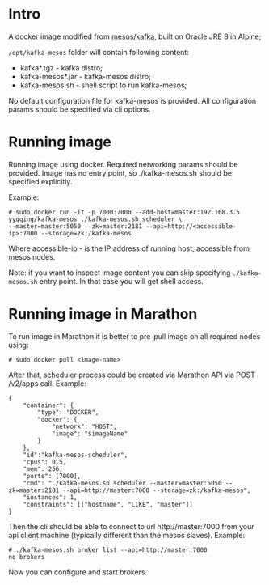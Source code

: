 # Intro
A docker image modified from [mesos/kafka](https://github.com/mesos/kafka), built on Oracle JRE 8 in Alpine;

`/opt/kafka-mesos` folder will contain following content:
- kafka*.tgz - kafka distro;
- kafka-mesos*.jar - kafka-mesos distro;
- kafka-mesos.sh - shell script to run kafka-mesos;

No default configuration file for kafka-mesos is provided. All configuration params should be
specified via cli options.

# Running image
Running image using docker. Required networking params should be provided. Image has no entry point,
so ./kafka-mesos.sh should be specified explicitly.

Example:
```
# sudo docker run -it -p 7000:7000 --add-host=master:192.168.3.5 yyqqing/kafka-mesos ./kafka-mesos.sh scheduler \
--master=master:5050 --zk=master:2181 --api=http://<accessible-ip>:7000 --storage=zk:/kafka-mesos
```
Where accessible-ip - is the IP address of running host, accessible from mesos nodes.

Note: if you want to inspect image content you can skip specifying `./kafka-mesos.sh` entry point.
In that case you will get shell access.

# Running image in Marathon
To run image in Marathon it is better to pre-pull image on all required nodes using:
```
# sudo docker pull <image-name>
```

After that, scheduler process could be created via Marathon API via POST /v2/apps call.
Example:
```
{
    "container": {
        "type": "DOCKER",
        "docker": {
            "network": "HOST",
            "image": "$imageName"
        }
    },
    "id":"kafka-mesos-scheduler",
    "cpus": 0.5,
    "mem": 256,
    "ports": [7000],
    "cmd": "./kafka-mesos.sh scheduler --master=master:5050 --zk=master:2181 --api=http://master:7000 --storage=zk:/kafka-mesos",
    "instances": 1,
    "constraints": [["hostname", "LIKE", "master"]]
}
```

Then the cli should be able to connect to url http://master:7000 from your api client machine
(typically different than the mesos slaves). Example:
```
# ./kafka-mesos.sh broker list --api=http://master:7000
no brokers
```
Now you can configure and start brokers.
